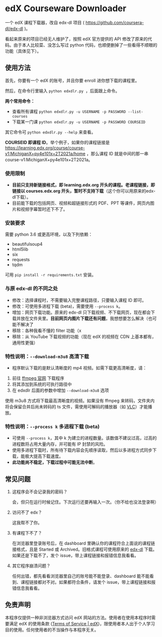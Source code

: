 # edX Courseware Downloader

一个 edX 课程下载器，改自 edx-dl 项目 ( https://github.com/coursera-dl/edx-dl )。

看起来原来的项目已经无人维护了，按照 edX 官方提供的 API 修改了原来的代码。由于本人比较菜、没怎么写过 python 代码，也顺便删掉了一些看得不顺眼的功能（具体见下）。

## 使用方法

首先，你要有一个 edX 的账号，并且你要 enroll 进你想下载的课程里。

然后，在命令行里输入 `python edxdlr.py `，后面跟上命令。

**两个常用命令：**

- 查看所有课程  `python edxdlr.py -u USERNAME -p PASSWORD --list-courses`
- 下载某一门课  `python edxdlr.py -u USERNAME -p PASSWORD COURSEID`

其它命令可 `python edxdlr.py --help` 来查看。

**COURSEID 即课程 ID**。举个例子，如果你的课程链接是 https://learning.edx.org/course/course-v1:MichiganX+py4e101x+2T2021a/home ，那么课程 ID 就是中间的那一串 course-v1:MichiganX+py4e101x+2T2021a。

### 使用限制

- **目前只支持新链接格式，即 learning.edx.org 开头的课程。老课程链接，即链接以 courses.edx.org 开头，暂时不支持下载**（这个你可以用原来的edx-dl下载）。
- 目前能下载的包括网页、视频和超链接形式的 PDF、PPT 等课件，网页内图片和视频字幕暂时还下不了。

### 安装要求

需要 python 3.6 或更高环境，以及下列依赖：

- beautifulsoup4
- html5lib
- six
- requests
- tqdm

可用 `pip install -r requirements.txt` 安装。

### 与原 edx-dl 的不同之处

- 修改：选择课程时，不需要输入完整课程路径，只要输入课程 ID 即可。
- 修改：可使用多进程下载 (beta)，需要使用 `--process k`。
- 增加：网页下载功能。原来的 edx-dl 只下载视频、不下载网页，现在都会下载并放在文件夹里。**目前网页内图片下载还有问题**，我想想要怎么解决（也可能不解决了
- 移除：各种我看不懂的 filter 功能（x
- 移除：从 YouTube 下载视频的功能（现在 edX 的视频在 CDN 上基本都有，通用性更强）

### 特性说明：`--download-m3u8` 高清下载

- 程序默认下载的是默认清晰度的 mp4 视频。如需下载更高清晰度，请：

1. 前往 [ffmpeg 官网](https://ffmpeg.org/download.html) 下载程序
2. 将其添加到系统的可执行路径中
3. 在 edxdlr 后面的参数中增加 `--download-m3u8` 选项

使用 m3u8 方式将下载最高清晰度的视频。如果没有 ffmpeg 来转码，文件夹内将会保留合并后尚未转码的 ts 文件，需使用可解码的播放器（如 [VLC](https://www.videolan.org/)）才能播放。

### 特性说明：`--process k` 多进程下载 (beta)

- 可使用 `--process k`，其中 k 为建立的进程数量。该数值不建议过高，过高的进程数将占用大量内存，并可能有 IP 封禁的风险。
- 使用多进程下载时，所有待下载内容会先顺序读取，然后以多进程方式同步下载，能极大提高下载速度。
- **此功能尚不稳定，下载过程中可能无法中断**。

## 常见问题

1. 这程序会不会记录我的密码？

   会，但只在运行时候记住。下次运行还要再输入一次。（你不给也没法登录啊）
2. 访问不了 edx？

   这我帮不了你。
3. 有课程下不了？

   在浏览器里登录账号后，在 dashboard 里确认你的课程符合上面说的课程链接格式，且是 Started 或 Archived。旧格式课程可使用原来的 [edx-dl](https://github.com/coursera-dl/edx-dl) 下载。如果还是下载不了，发个 issue，带上课程链接和报错信息我看看。
4. 其它程序崩溃问题？

   任何出错，都先看看浏览器里自己的账号能不能登录、dashboard 能不能看到、课程链接都对不对。如果都符合条件，请发个 issue，带上课程链接和报错信息我看看。

## 免责声明

本程序仅提供一种非浏览器方式访问 edX 网站的方法。使用者在使用本程序时需要满足 edX 的使用条款 ([Terms of Service | edX](https://www.edx.org/edx-terms-service))，限使用者本人出于个人学习目的使用。任何使用者的不当操作与本程序无关。
